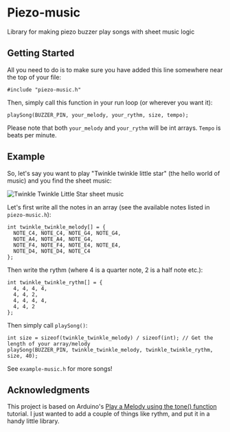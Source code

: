# Piezo-music
Library for making piezo buzzer play songs with sheet music logic

## Getting Started

All you need to do is to make sure you have added this line somewhere near the top of your file:
```
#include "piezo-music.h"
``` 
Then, simply call this function in your run loop (or wherever you want it): 
```
playSong(BUZZER_PIN, your_melody, your_rythm, size, tempo);
```

Please note that both `your_melody` and `your_rythm` will be int arrays. `Tempo` is beats per minute.

## Example

So, let's say you want to play "Twinkle twinkle little star" (the hello world of music) and you find the sheet music:

![Twinkle Twinkle Little Star sheet music](https://image.ibb.co/dfffzd/twinkle_twinkle_sheet.png)

Let's first write all the notes in an array (see the available notes listed in `piezo-music.h`): 
```
int twinkle_twinkle_melody[] = {
  NOTE_C4, NOTE_C4, NOTE_G4, NOTE_G4, 
  NOTE_A4, NOTE_A4, NOTE_G4,
  NOTE_F4, NOTE_F4, NOTE_E4, NOTE_E4,
  NOTE_D4, NOTE_D4, NOTE_C4
};
```
Then write the rythm (where 4 is a quarter note, 2 is a half note etc.): 
```
int twinkle_twinkle_rythm[] = {
  4, 4, 4, 4, 
  4, 4, 2,
  4, 4, 4, 4, 
  4, 4, 2
};
```
Then simply call `playSong()`:
```
int size = sizeof(twinkle_twinkle_melody) / sizeof(int); // Get the length of your array/melody
playSong(BUZZER_PIN, twinkle_twinkle_melody, twinkle_twinkle_rythm, size, 40);
```

See `example-music.h` for more songs!

## Acknowledgments

This project is based on Arduino's [Play a Melody using the tone() function](https://www.arduino.cc/en/Tutorial/toneMelody) tutorial. I just wanted to add a couple of things like rythm, and put it in a handy little library. 

